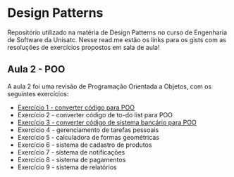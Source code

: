 # Design Patterns
Repositório utilizado na matéria de Design Patterns no curso de Engenharia de Software da Unisatc. Nesse read.me estão os links para os gists com as resoluções de exercícios propostos em sala de aula!

## Aula 2 - POO
A aula 2 foi uma revisão de Programação Orientada a Objetos, com os seguintes exercícios:

* [Exercício 1 - converter código para POO](https://gist.github.com/ardnaile/092fb0b757b1261a7c9e32ac6f0e3788)
* Exercício 2 - converter código de to-do list para POO
* [Exercício 3 - converter código de sistema bancário para POO](https://gist.github.com/ardnaile/76cc215d67fd9143a6f134bd3281c01a)
* Exercício 4 - gerenciamento de tarefas pessoais
* Exercício 5 - calculadora de formas geométricas
* Exercício 6 - sistema de cadastro de produtos
* Exercício 7 - sistema de notificações
* Exercício 8 - sistema de pagamentos
* Exercício 9 - sistema de relatórios
